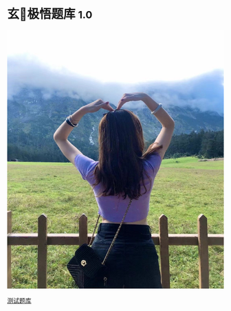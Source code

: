 # 玄🐘极悟题库 <small>1.0</small>
<img src="/pic/yy.jpg" width="600" height="600" />





[测试题库](/testEngineer/README.md)